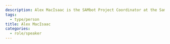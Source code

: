 ```yaml
---
description: Alex MacIsaac is the SAMbot Project Coordinator at the Samara Centre of Democracy. He's a recent graduate from McMaster University's Master of Public Policy in Digital Society program.
tags:
  - type/person
title: Alex MacIsaac
categories:
  - role/speaker
---
```

